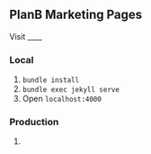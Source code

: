 PlanB Marketing Pages
----------------------

Visit ____

### Local
1. `bundle install`
2. `bundle exec jekyll serve`
3. Open `localhost:4000`

### Production
1.
